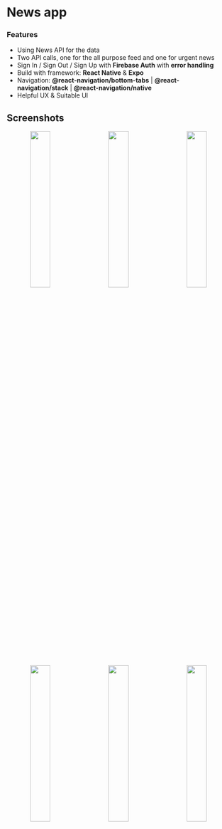 # News app


### Features

* Using News API for the data
* Two API calls, one for the all purpose feed and one for urgent news
* Sign In / Sign Out / Sign Up with **Firebase Auth** with **error handling**
* Build with framework: **React Native** & **Expo**
* Navigation: **@react-navigation/bottom-tabs** | **@react-navigation/stack** | **@react-navigation/native**
* Helpful UX & Suitable UI

## Screenshots

<div align="center">
   
<img align="left" src="https://user-images.githubusercontent.com/54855346/119261198-a88adb80-bbd6-11eb-8c39-94f1b00eea32.png" width="30%"/> 
<img align="center" src="https://user-images.githubusercontent.com/54855346/119261259-e425a580-bbd6-11eb-8d45-c838b3b196c1.png" width="30%"/> 
<img align="right" src="https://user-images.githubusercontent.com/54855346/119261262-e8ea5980-bbd6-11eb-8a1a-81c4a35cb692.png" width="30%"/>

</div>

##

<div align="center">
   
<img align="left" src="https://user-images.githubusercontent.com/54855346/119261304-159e7100-bbd7-11eb-8877-fd0308462e92.png" width="30%"/> 
<img align="center" src="https://user-images.githubusercontent.com/54855346/119261307-16cf9e00-bbd7-11eb-916a-7948074d5a20.png" width="30%"/> 
<img align="right" src="https://user-images.githubusercontent.com/54855346/119261308-1800cb00-bbd7-11eb-9db6-f5f42dae9889.png" width="30%"/>

</div>
